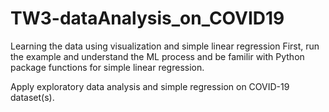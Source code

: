 # TW3-dataAnalysis_on_COVID19

Learning the data using visualization and simple linear regression
First, run the example and understand the ML process and be familir with Python package functions for simple linear regression.

Apply exploratory data analysis and simple regression on COVID-19 dataset(s).


